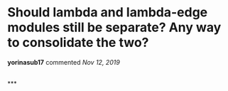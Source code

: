 # Should lambda and lambda-edge modules still be separate? Any way to consolidate the two?

**yorinasub17** commented *Nov 12, 2019*


<br />
***


